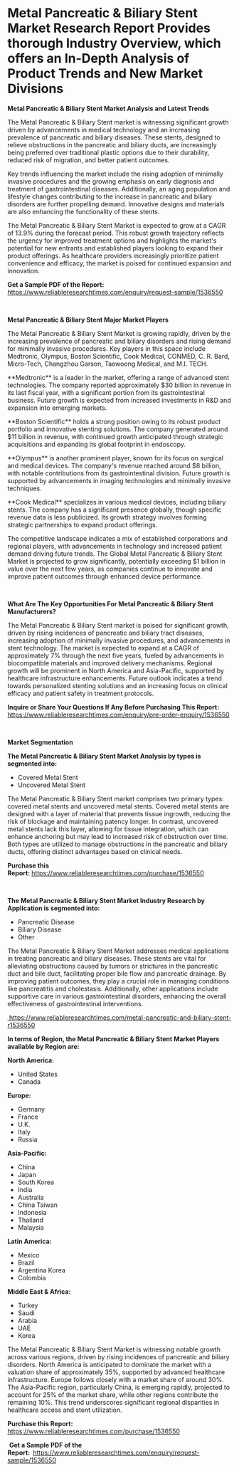 <p><h1>Metal Pancreatic & Biliary Stent Market Research Report Provides thorough Industry Overview, which offers an In-Depth Analysis of Product Trends and New Market Divisions</h1></p><p><strong>Metal Pancreatic & Biliary Stent Market Analysis and Latest Trends</strong></p>
<p><p>The Metal Pancreatic & Biliary Stent market is witnessing significant growth driven by advancements in medical technology and an increasing prevalence of pancreatic and biliary diseases. These stents, designed to relieve obstructions in the pancreatic and biliary ducts, are increasingly being preferred over traditional plastic options due to their durability, reduced risk of migration, and better patient outcomes.</p><p>Key trends influencing the market include the rising adoption of minimally invasive procedures and the growing emphasis on early diagnosis and treatment of gastrointestinal diseases. Additionally, an aging population and lifestyle changes contributing to the increase in pancreatic and biliary disorders are further propelling demand. Innovative designs and materials are also enhancing the functionality of these stents. </p><p>The Metal Pancreatic & Biliary Stent Market is expected to grow at a CAGR of 13.9% during the forecast period. This robust growth trajectory reflects the urgency for improved treatment options and highlights the market's potential for new entrants and established players looking to expand their product offerings. As healthcare providers increasingly prioritize patient convenience and efficacy, the market is poised for continued expansion and innovation.</p></p>
<p><strong>Get a Sample PDF of the Report:&nbsp;</strong> <a href="https://www.reliableresearchtimes.com/enquiry/request-sample/1536550?utm_campaign=3063&utm_medium=2&utm_source=Github&utm_content=ia&utm_term=14042025&utm_id=metal-pancreatic-biliary-stent">https://www.reliableresearchtimes.com/enquiry/request-sample/1536550</a></p>
<p>&nbsp;</p>
<p><strong>Metal Pancreatic & Biliary Stent Major Market Players</strong></p>
<p><p>The Metal Pancreatic & Biliary Stent Market is growing rapidly, driven by the increasing prevalence of pancreatic and biliary disorders and rising demand for minimally invasive procedures. Key players in this space include Medtronic, Olympus, Boston Scientific, Cook Medical, CONMED, C. R. Bard, Micro-Tech, Changzhou Garson, Taewoong Medical, and M.I. TECH.</p><p>**Medtronic** is a leader in the market, offering a range of advanced stent technologies. The company reported approximately $30 billion in revenue in its last fiscal year, with a significant portion from its gastrointestinal business. Future growth is expected from increased investments in R&D and expansion into emerging markets.</p><p>**Boston Scientific** holds a strong position owing to its robust product portfolio and innovative stenting solutions. The company generated around $11 billion in revenue, with continued growth anticipated through strategic acquisitions and expanding its global footprint in endoscopy.</p><p>**Olympus** is another prominent player, known for its focus on surgical and medical devices. The company's revenue reached around $8 billion, with notable contributions from its gastrointestinal division. Future growth is supported by advancements in imaging technologies and minimally invasive techniques.</p><p>**Cook Medical** specializes in various medical devices, including biliary stents. The company has a significant presence globally, though specific revenue data is less publicized. Its growth strategy involves forming strategic partnerships to expand product offerings.</p><p>The competitive landscape indicates a mix of established corporations and regional players, with advancements in technology and increased patient demand driving future trends. The Global Metal Pancreatic & Biliary Stent Market is projected to grow significantly, potentially exceeding $1 billion in value over the next few years, as companies continue to innovate and improve patient outcomes through enhanced device performance.</p></p>
<p>&nbsp;</p>
<p><strong>What Are The Key Opportunities For Metal Pancreatic & Biliary Stent Manufacturers?</strong></p>
<p><p>The Metal Pancreatic & Biliary Stent market is poised for significant growth, driven by rising incidences of pancreatic and biliary tract diseases, increasing adoption of minimally invasive procedures, and advancements in stent technology. The market is expected to expand at a CAGR of approximately 7% through the next five years, fueled by advancements in biocompatible materials and improved delivery mechanisms. Regional growth will be prominent in North America and Asia-Pacific, supported by healthcare infrastructure enhancements. Future outlook indicates a trend towards personalized stenting solutions and an increasing focus on clinical efficacy and patient safety in treatment protocols.</p></p>
<p><strong>Inquire or Share Your Questions If Any Before Purchasing This Report:</strong> <a href="https://www.reliableresearchtimes.com/enquiry/pre-order-enquiry/1536550?utm_campaign=3063&utm_medium=2&utm_source=Github&utm_content=ia&utm_term=14042025&utm_id=metal-pancreatic-biliary-stent">https://www.reliableresearchtimes.com/enquiry/pre-order-enquiry/1536550</a></p>
<p>&nbsp;</p>
<p><strong>Market Segmentation</strong></p>
<p><strong>The Metal Pancreatic & Biliary Stent Market Analysis by types is segmented into:</strong></p>
<p><ul><li>Covered Metal Stent</li><li>Uncovered Metal Stent</li></ul></p>
<p><p>The Metal Pancreatic & Biliary Stent market comprises two primary types: covered metal stents and uncovered metal stents. Covered metal stents are designed with a layer of material that prevents tissue ingrowth, reducing the risk of blockage and maintaining patency longer. In contrast, uncovered metal stents lack this layer, allowing for tissue integration, which can enhance anchoring but may lead to increased risk of obstruction over time. Both types are utilized to manage obstructions in the pancreatic and biliary ducts, offering distinct advantages based on clinical needs.</p></p>
<p><strong>Purchase this Report:&nbsp;</strong><a href="https://www.reliableresearchtimes.com/purchase/1536550?utm_campaign=3063&utm_medium=2&utm_source=Github&utm_content=ia&utm_term=14042025&utm_id=metal-pancreatic-biliary-stent">https://www.reliableresearchtimes.com/purchase/1536550</a></p>
<p>&nbsp;</p>
<p><strong>The Metal Pancreatic & Biliary Stent Market Industry Research by Application is segmented into:</strong></p>
<p><ul><li>Pancreatic Disease</li><li>Biliary Disease</li><li>Other</li></ul></p>
<p><p>The Metal Pancreatic & Biliary Stent Market addresses medical applications in treating pancreatic and biliary diseases. These stents are vital for alleviating obstructions caused by tumors or strictures in the pancreatic duct and bile duct, facilitating proper bile flow and pancreatic drainage. By improving patient outcomes, they play a crucial role in managing conditions like pancreatitis and cholestasis. Additionally, other applications include supportive care in various gastrointestinal disorders, enhancing the overall effectiveness of gastrointestinal interventions.</p></p>
<p><a href="https://www.reliableresearchtimes.com/metal-pancreatic-and-biliary-stent-r1536550?utm_campaign=3063&utm_medium=2&utm_source=Github&utm_content=ia&utm_term=14042025&utm_id=metal-pancreatic-biliary-stent">&nbsp;https://www.reliableresearchtimes.com/metal-pancreatic-and-biliary-stent-r1536550</a></p>
<p><strong>In terms of Region, the Metal Pancreatic & Biliary Stent Market Players available by Region are:</strong></p>
<p>
    <p> <strong> North America: </strong>
        <ul>
            <li>United States</li>
            <li>Canada</li>
        </ul>
        </p> 
    <p> <strong> Europe: </strong>
        <ul>
            <li>Germany</li>
            <li>France</li>
            <li>U.K.</li>
            <li>Italy</li>
            <li>Russia</li>
        </ul>
        </p> 
    <p> <strong> Asia-Pacific: </strong>
        <ul>
            <li>China</li>
            <li>Japan</li>
            <li>South Korea</li>
            <li>India</li>
            <li>Australia</li>
            <li>China Taiwan</li>
            <li>Indonesia</li>
            <li>Thailand</li>
            <li>Malaysia</li>
        </ul>
        </p> 
    <p> <strong> Latin America: </strong>
        <ul>
            <li>Mexico</li>
            <li>Brazil</li>
            <li>Argentina Korea</li>
            <li>Colombia</li>
        </ul>
        </p> 
    <p> <strong> Middle East & Africa: </strong>
        <ul>
            <li>Turkey</li>
            <li>Saudi</li>
            <li>Arabia</li>
            <li>UAE</li>
            <li>Korea</li>
        </ul>
    </p>
    </p>
<p><p>The Metal Pancreatic & Biliary Stent Market is witnessing notable growth across various regions, driven by rising incidences of pancreatic and biliary disorders. North America is anticipated to dominate the market with a valuation share of approximately 35%, supported by advanced healthcare infrastructure. Europe follows closely with a market share of around 30%. The Asia-Pacific region, particularly China, is emerging rapidly, projected to account for 25% of the market share, while other regions contribute the remaining 10%. This trend underscores significant regional disparities in healthcare access and stent utilization.</p></p>
<p><strong>Purchase this Report: </strong><a href="https://www.reliableresearchtimes.com/purchase/1536550?utm_campaign=3063&utm_medium=2&utm_source=Github&utm_content=ia&utm_term=14042025&utm_id=metal-pancreatic-biliary-stent">https://www.reliableresearchtimes.com/purchase/1536550</a></p>
<p>&nbsp;<strong>Get a Sample PDF of the Report:&nbsp;&nbsp;</strong><a href="https://www.reliableresearchtimes.com/enquiry/request-sample/1536550?utm_campaign=3063&utm_medium=2&utm_source=Github&utm_content=ia&utm_term=14042025&utm_id=metal-pancreatic-biliary-stent">https://www.reliableresearchtimes.com/enquiry/request-sample/1536550</a></p>
<p><strong></strong></p>
<p><p></p><p></p><p></p></p>